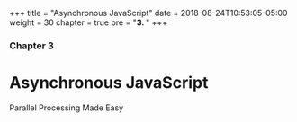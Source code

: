 +++
title = "Asynchronous JavaScript"
date = 2018-08-24T10:53:05-05:00
weight = 30
chapter = true
pre = "<b>3. </b>"
+++

### Chapter 3

# Asynchronous JavaScript

Parallel Processing Made Easy